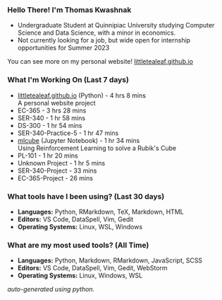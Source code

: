 
### Hello There! I'm Thomas Kwashnak

- Undergraduate Student at Quinnipiac University studying Computer Science and Data Science, with a minor in economics.
- Not currently looking for a job, but wide open for internship opportunities for Summer 2023

You can see more on my personal website! [littletealeaf.github.io](https://littletealeaf.github.io)

### What I'm Working On (Last 7 days)
<ul><li><a href="https://github.com/LittleTealeaf/littletealeaf.github.io">littletealeaf.github.io</a> (Python) - 4 hrs 8 mins<br>A personal website project</li><li>EC-365 - 3 hrs 28 mins</li><li>SER-340 - 1 hr 58 mins</li><li>DS-300 - 1 hr 54 mins</li><li>SER-340-Practice-5 - 1 hr 47 mins</li><li><a href="https://github.com/LittleTealeaf/mlcube">mlcube</a> (Jupyter Notebook) - 1 hr 34 mins<br>Using Reinforcement Learning to solve a Rubik's Cube</li><li>PL-101 - 1 hr 20 mins</li><li>Unknown Project - 1 hr 5 mins</li><li>SER-340-Project - 33 mins</li><li>EC-365-Project - 26 mins</li></ul>

### What tools have I been using? (Last 30 days)
- **Languages:** Python, RMarkdown, TeX, Markdown, HTML
- **Editors:** VS Code, DataSpell, Vim, Gedit
- **Operating Systems:** Linux, WSL, Windows

### What are my most used tools? (All Time)
- **Languages:** Python, Markdown, RMarkdown, JavaScript, SCSS
- **Editors:** VS Code, DataSpell, Vim, Gedit, WebStorm
- **Operating Systems:** Linux, Windows, WSL

*auto-generated using python.*
